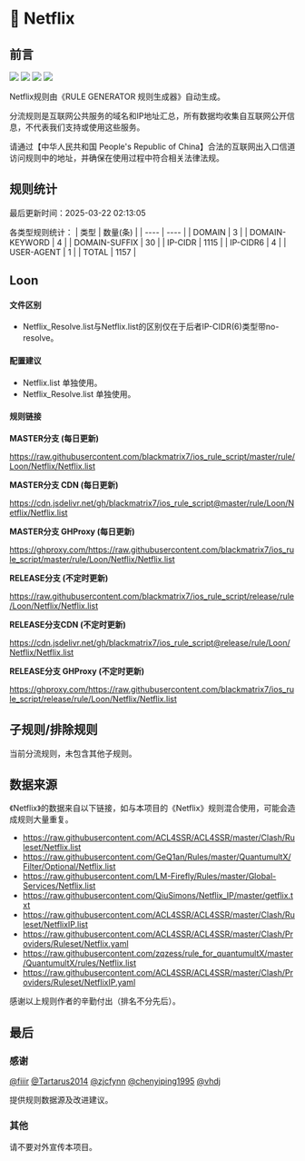# 🧸 Netflix

## 前言

![](https://shields.io/badge/-移除重复规则-ff69b4) ![](https://shields.io/badge/-DOMAIN--SUFFIX间合并-critical) ![](https://shields.io/badge/-DOMAIN--SUFFIX与DOMAIN--KEYWORD合并-blue) ![](https://shields.io/badge/-IP--CIDR(6)合并-blueviolet) 

Netflix规则由《RULE GENERATOR 规则生成器》自动生成。

分流规则是互联网公共服务的域名和IP地址汇总，所有数据均收集自互联网公开信息，不代表我们支持或使用这些服务。

请通过【中华人民共和国 People's Republic of China】合法的互联网出入口信道访问规则中的地址，并确保在使用过程中符合相关法律法规。

## 规则统计

最后更新时间：2025-03-22 02:13:05

各类型规则统计：
| 类型 | 数量(条)  | 
| ---- | ----  |
| DOMAIN | 3  | 
| DOMAIN-KEYWORD | 4  | 
| DOMAIN-SUFFIX | 30  | 
| IP-CIDR | 1115  | 
| IP-CIDR6 | 4  | 
| USER-AGENT | 1  | 
| TOTAL | 1157  | 


## Loon 

#### 文件区别
- Netflix_Resolve.list与Netflix.list的区别仅在于后者IP-CIDR(6)类型带no-resolve。

#### 配置建议
- Netflix.list 单独使用。
- Netflix_Resolve.list 单独使用。

#### 规则链接
**MASTER分支 (每日更新)**

https://raw.githubusercontent.com/blackmatrix7/ios_rule_script/master/rule/Loon/Netflix/Netflix.list

**MASTER分支 CDN (每日更新)**

https://cdn.jsdelivr.net/gh/blackmatrix7/ios_rule_script@master/rule/Loon/Netflix/Netflix.list

**MASTER分支 GHProxy (每日更新)**

https://ghproxy.com/https://raw.githubusercontent.com/blackmatrix7/ios_rule_script/master/rule/Loon/Netflix/Netflix.list

**RELEASE分支 (不定时更新)**

https://raw.githubusercontent.com/blackmatrix7/ios_rule_script/release/rule/Loon/Netflix/Netflix.list

**RELEASE分支CDN (不定时更新)**

https://cdn.jsdelivr.net/gh/blackmatrix7/ios_rule_script@release/rule/Loon/Netflix/Netflix.list

**RELEASE分支 GHProxy (不定时更新)**

https://ghproxy.com/https://raw.githubusercontent.com/blackmatrix7/ios_rule_script/release/rule/Loon/Netflix/Netflix.list

## 子规则/排除规则


当前分流规则，未包含其他子规则。

## 数据来源

《Netflix》的数据来自以下链接，如与本项目的《Netflix》规则混合使用，可能会造成规则大量重复。

- https://raw.githubusercontent.com/ACL4SSR/ACL4SSR/master/Clash/Ruleset/Netflix.list
- https://raw.githubusercontent.com/GeQ1an/Rules/master/QuantumultX/Filter/Optional/Netflix.list
- https://raw.githubusercontent.com/LM-Firefly/Rules/master/Global-Services/Netflix.list
- https://raw.githubusercontent.com/QiuSimons/Netflix_IP/master/getflix.txt
- https://raw.githubusercontent.com/ACL4SSR/ACL4SSR/master/Clash/Ruleset/NetflixIP.list
- https://raw.githubusercontent.com/ACL4SSR/ACL4SSR/master/Clash/Providers/Ruleset/Netflix.yaml
- https://raw.githubusercontent.com/zqzess/rule_for_quantumultX/master/QuantumultX/rules/Netflix.list
- https://raw.githubusercontent.com/ACL4SSR/ACL4SSR/master/Clash/Providers/Ruleset/NetflixIP.yaml


感谢以上规则作者的辛勤付出（排名不分先后）。

## 最后

### 感谢

[@fiiir](https://github.com/fiiir) [@Tartarus2014](https://github.com/Tartarus2014) [@zjcfynn](https://github.com/zjcfynn) [@chenyiping1995](https://github.com/chenyiping1995) [@vhdj](https://github.com/vhdj)

提供规则数据源及改进建议。

### 其他

请不要对外宣传本项目。